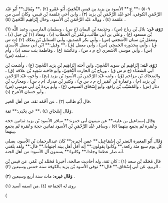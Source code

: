 ٥٠٩) -** ع:** الأسود بن يزيد ين قيس النَّخَعِيّ، أَبُو عَمْرو (٢) ،** ويُقال:** أَبُو عَبْد الرَّحْمَنِ الكوفي، أخو عَبْد الرَّحْمَنِ بْن يزيد (٣) ، وابن أخي علقمة بْن قيس، وكَانَ أسن من علقمة (٤) ، ووالد عَبْد الرَّحْمَنِ بْن الأسود، وخال إِبْرَاهِيم النَّخَعِيّ (٥) .

**رَوَى عَن:** بلال بْن رباح (س) ، وحذيفة بْن اليمان (خ س) ، وسلمان الفارسي، وعبد اللَّه (٦) بْن مسعود (ع) ، وعلي بن أَبي طالب،وعُمَر بْن الخطاب (د) ، ومعاذ (١) بْن جبل (د) ، ومعقل بْن سنان الأشجعي (س) ، وأبي بكر الصديق، وأبي السنابل بْن بعكك (٢) (ت س ق) ، وأبي محذورة الجمحي (س) ، وأبي معقل (ق) ،** وقيل:** ابْن أَبي معقل الأسدي (س) ، وأبي موسى الأشعري (خ م د س) ، وعائشة (ع) ، وفاطمة بنت سعد (د) ، وأم سلمة (س) .

**رَوَى عَنه:** إِبْرَاهِيم بْن سويد النَّخَعِيّ، وابن أخته إِبْرَاهِيم بْن يزيد النَّخَعِيّ (ع) ، وأشعث بْن أَبي الشعثاء (خ م س ق) ، ورياح بْن الحارث النَّخَعِيّ، وأبو فاختة سَعِيد بْن علاقة (ق) ، والضحاك بْن مزاحم (ق) ، وابنه عَبْد الرَّحْمَنِ بْن الأسود بْن يزيد (بخ) ، وأخوه عَبْد الرَّحْمَنِ بْن يزيد (م) ، وعمارة بْن عُمَير (خ م د س ق) ، وكثير بْن مدرك (م د س) ، ومحارب بْن دثار (س) ، والمُسَيَّب بْن رافع، وأبو إِسْحَاق السبيعي (ع) ، وأبو بردة بْن أَبي موسى (س) وأبو حسان الأعرج (د) .

قال أَبُو طالب (٣) ، عن أَحْمَد ثقة، من أهل الخير.

وَقَال إِسْحَاق (٤) ،** عن يَحْيَى:** ثقة.

وَقَال إسماعيل بن علية،** عن ميمون أبي حمزة:** سافر الأسود بْن يزيد ثمانين حجة وعُمَرة لم يجمع بينهما (٥) ، وسافر عَبْد الرَّحْمَنِ بْن الأسود ثمانين حجة وعُمَرة لم يجمع بينهما.

وَقَال أَبُو المغيرة النضر بْن إِسْمَاعِيل،** عمن أخبره:** كَانَ عبدالرحمان بْن الأسود، يصلي كل يوم سبع مئة ركعة،** وكانوا يقولون:** إنه أقل أهل بيته اجتهادا.** قال:** ولقد بلغني أنه صار عظما وجلدا،** وكانوا:** يسمون آل الأسود: من أهل الجنة.

قال مُحَمَّد بْن سعد (١) : كان ثقة، وله أحاديث صالحة، أخبرنا مُحَمَّد بْن عُمَر، عن قيس بْن الربيع، عَن أبي إِسْحَاق،** قال:** توفي الأسود بْن يزيد بالكوفة سنة خمس وسبعين (٢) .

**وَقَال غيره:** مات سنة أربع وسبعين (٣) .

روى له الجماعة (٤) .من اسمه أسيد (١)

(